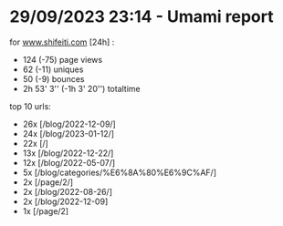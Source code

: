 # 29/09/2023 23:14 - Umami report
for www.shifeiti.com [24h] :

 - 124 (-75) page views
 - 62 (-11) uniques
 - 50 (-9) bounces
 - 2h 53' 3'' (-1h 3' 20'') totaltime


top 10 urls:
 - 26x [/blog/2022-12-09/]
 - 24x [/blog/2023-01-12/]
 - 22x [/]
 - 13x [/blog/2022-12-22/]
 - 12x [/blog/2022-05-07/]
 - 5x [/blog/categories/%E6%8A%80%E6%9C%AF/]
 - 2x [/page/2/]
 - 2x [/blog/2022-08-26/]
 - 2x [/blog/2022-12-09]
 - 1x [/page/2]


